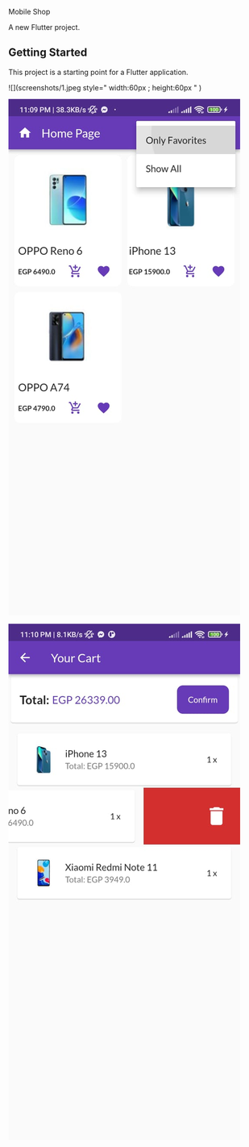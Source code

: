  Mobile Shop

A new Flutter project.

## Getting Started

This project is a starting point for a Flutter application.

![](screenshots/1.jpeg style=" width:60px ; height:60px " )

![](screenshots/2.jpeg )

![](screenshots/3.jpeg )
